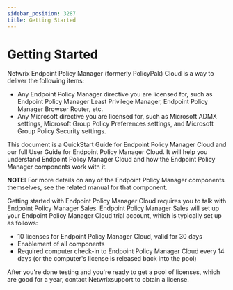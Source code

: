 ```yaml
---
sidebar_position: 3287
title: Getting Started
---
```


# Getting Started

Netwrix Endpoint Policy Manager (formerly PolicyPak) Cloud is a way to deliver the following items:

* Any Endpoint Policy Manager directive you are licensed for, such as Endpoint Policy Manager Least Privilege Manager, Endpoint Policy Manager Browser Router, etc.
* Any Microsoft directive you are licensed for, such as Microsoft ADMX settings, Microsoft Group Policy Preferences settings, and Microsoft Group Policy Security settings.

This document is a QuickStart Guide for Endpoint Policy Manager Cloud and our full User Guide for Endpoint Policy Manager Cloud. It will help you understand Endpoint Policy Manager Cloud and how the Endpoint Policy Manager components work with it.

**NOTE:**  For more details on any of the Endpoint Policy Manager components themselves, see the related manual for that component.

Getting started with Endpoint Policy Manager Cloud requires you to talk with Endpoint Policy Manager Sales. Endpoint Policy Manager Sales will set up your Endpoint Policy Manager Cloud trial account, which is typically set up as follows:

* 10 licenses for Endpoint Policy Manager Cloud, valid for 30 days
* Enablement of all components
* Required computer check-in to Endpoint Policy Manager Cloud every 14 days (or the computer's license is released back into the pool)

After you're done testing and you're ready to get a pool of licenses, which are good for a year, contact Netwrixsupport to obtain a license.
